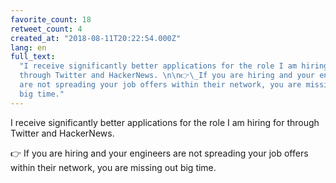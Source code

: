 ```yaml
---
favorite_count: 18
retweet_count: 4
created_at: "2018-08-11T20:22:54.000Z"
lang: en
full_text:
  "I receive significantly better applications for the role I am hiring for
  through Twitter and HackerNews. \n\n👉\_If you are hiring and your engineers
  are not spreading your job offers within their network, you are missing out
  big time."
---
```


I receive significantly better applications for the role I am hiring for through
Twitter and HackerNews.

👉 If you are hiring and your engineers are not spreading your job offers within
their network, you are missing out big time.
